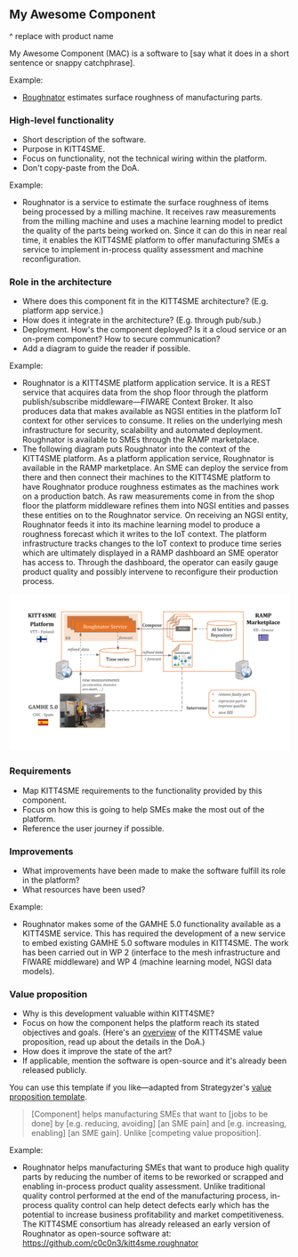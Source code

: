 My Awesome Component
--------------------
^ replace with product name


My Awesome Component (MAC) is a software to [say what it does in a
short sentence or snappy catchphrase].

Example:

* [Roughnator][roughnator] estimates surface roughness of
  manufacturing parts.


### High-level functionality 

* Short description of the software.
* Purpose in KITT4SME.
* Focus on functionality, not the technical wiring within the platform.
* Don't copy-paste from the DoA.

Example:

* Roughnator is a service to estimate the surface roughness of items
  being processed by a milling machine. It receives raw measurements
  from the milling machine and uses a machine learning model to predict
  the quality of the parts being worked on. Since it can do this in
  near real time, it enables the KITT4SME platform to offer manufacturing
  SMEs a service to implement in-process quality assessment and machine
  reconfiguration.


### Role in the architecture

* Where does this component fit in the KITT4SME architecture?
  (E.g. platform app service.)
* How does it integrate in the architecture? (E.g. through pub/sub.)
* Deployment. How's the component deployed? Is it a cloud service
  or an on-prem component? How to secure communication?
* Add a diagram to guide the reader if possible.

Example:

* Roughnator is a KITT4SME platform application service. It is a
  REST service that acquires data from the shop floor through the
  platform publish/subscribe middleware—FIWARE Context Broker. It
  also produces data that makes available as NGSI entities in the
  platform IoT context for other services to consume. It relies on
  the underlying mesh infrastructure for security, scalability and
  automated deployment. Roughnator is available to SMEs through the
  RAMP marketplace.
* The following diagram puts Roughnator into the context of the KITT4SME
  platform. As a platform application service, Roughnator is available
  in the RAMP marketplace. An SME can deploy the service from there and
  then connect their machines to the KITT4SME platform to have Roughnator
  produce roughness estimates as the machines work on a production batch.
  As raw measurements come in from the shop floor the platform middleware
  refines them into NGSI entities and passes these entities on to the
  Roughnator service. On receiving an NGSI entity, Roughnator feeds it
  into its machine learning model to produce a roughness forecast which
  it writes to the IoT context. The platform infrastructure tracks changes
  to the IoT context to produce time series which are ultimately displayed
  in a RAMP dashboard an SME operator has access to. Through the dashboard,
  the operator can easily gauge product quality and possibly intervene to
  reconfigure their production process.

![Roughnator context diagram][roughnator.dia]


### Requirements

* Map KITT4SME requirements to the functionality provided by this
  component.
* Focus on how this is going to help SMEs make the most out of the
  platform.
* Reference the user journey if possible.


### Improvements

* What improvements have been made to make the software fulfill its
  role in the platform?
* What resources have been used?

Example:

* Roughnator makes some of the GAMHE 5.0 functionality available as
  a KITT4SME service. This has required the development of a new
  service to embed existing GAMHE 5.0 software modules in KITT4SME.
  The work has been carried out in WP 2 (interface to the mesh
  infrastructure and FIWARE middleware) and WP 4 (machine learning
  model, NGSI data models).


### Value proposition

* Why is this development valuable within KITT4SME?
* Focus on how the component helps the platform reach its stated
  objectives and goals. (Here's an [overview][arch.vp] of the KITT4SME
  value proposition, read up about the details in the DoA.)
* How does it improve the state of the art?
* If applicable, mention the software is open-source and it's
  already been released publicly.

You can use this template if you like—adapted from Strategyzer's
[value proposition template][vp.template].

> [Component] helps manufacturing SMEs that want to [jobs to be done]
> by [e.g. reducing, avoiding] [an SME pain]
> and [e.g. increasing, enabling] [an SME gain].
> Unlike [competing value proposition].

Example:

* Roughnator helps manufacturing SMEs that want to produce high quality
  parts by reducing the number of items to be reworked or scrapped and
  enabling in-process product quality assessment. Unlike traditional
  quality control performed at the end of the manufacturing process,
  in-process quality control can help detect defects early which has
  the potential to increase business profitability and market competitiveness.
  The KITT4SME consortium has already released an early version of
  Roughnator as open-source software at:
  https://github.com/c0c0n3/kitt4sme.roughnator




[arch.vp]: https://github.com/c0c0n3/kitt4sme/blob/master/arch/intro/motivation.md
[roughnator]: https://github.com/c0c0n3/kitt4sme.roughnator
[roughnator.dia]: ./roughnator.svg
[vp.template]: https://static1.squarespace.com/static/5abb0c805b409b8d0da49ce5/t/5caecdffe2c483abeaf49a14/1554959871097/Ad+Lib+Value+Template.pdf

